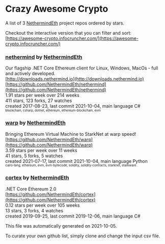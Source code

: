 # Crazy Awesome Crypto
A list of 3 [NethermindEth](https://github.com/NethermindEth) project repos ordered by stars.  

Checkout the interactive version that you can filter and sort: 
[https://awesome-crypto.infocruncher.com/](https://awesome-crypto.infocruncher.com/)  


### [nethermind](https://github.com/NethermindEth/nethermind) by [NethermindEth](https://github.com/NethermindEth)  
Our flagship .NET Core Ethereum client for Linux, Windows, MacOs - full and actively developed.  
[http://downloads.nethermind.io](http://downloads.nethermind.io)  
[https://github.com/NethermindEth/nethermind](https://github.com/NethermindEth/nethermind)  
1.91 stars per week over 214 weeks  
411 stars, 123 forks, 27 watches  
created 2017-08-23, last commit 2021-10-04, main language C#  
<sub><sup>blockchain, csharp, dotnet, ethereum, ethereum-blockchain, evm</sup></sub>


### [warp](https://github.com/NethermindEth/warp) by [NethermindEth](https://github.com/NethermindEth)  
Bringing Ethereum Virtual Machine to StarkNet at warp speed!   
[https://github.com/NethermindEth/warp](https://github.com/NethermindEth/warp)  
3.59 stars per week over 11 weeks  
41 stars, 5 forks, 5 watches  
created 2021-07-17, last commit 2021-10-04, main language Python  
<sub><sup>cairo-lang, ethereum, evm, evm-bytecode, solidity, solidity-contracts, starknet, starkware</sup></sub>


### [cortex](https://github.com/NethermindEth/cortex) by [NethermindEth](https://github.com/NethermindEth)  
.NET Core Ethereum 2.0  
[https://github.com/NethermindEth/cortex](https://github.com/NethermindEth/cortex)  
0.12 stars per week over 105 weeks  
13 stars, 3 forks, 4 watches  
created 2019-09-25, last commit 2019-12-06, main language C#  


This file was automatically generated on 2021-10-05.  

To curate your own github list, simply clone and change the input csv file.  